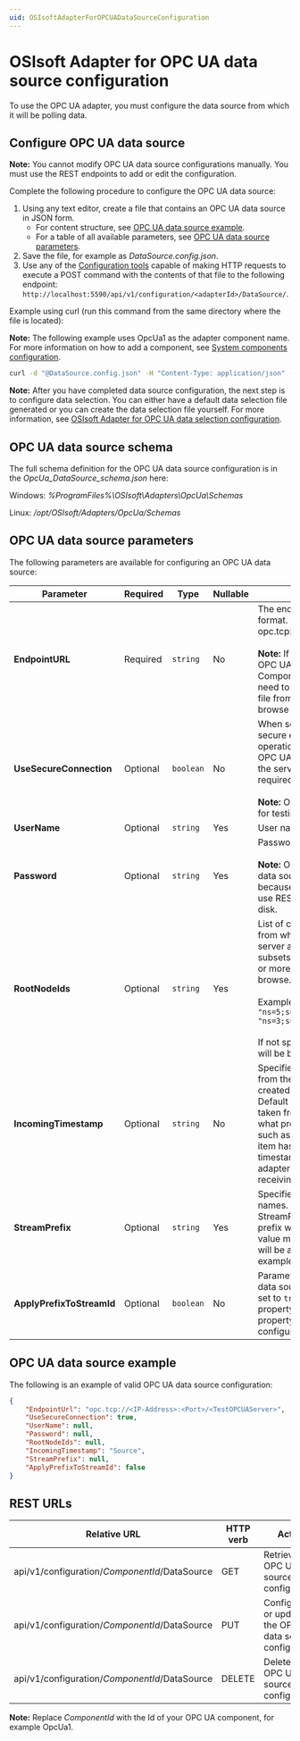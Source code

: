 ```yaml
---
uid: OSIsoftAdapterForOPCUADataSourceConfiguration
---
```


# OSIsoft Adapter for OPC UA data source configuration

To use the OPC UA adapter, you must configure the data source from which it will be polling data.

## Configure OPC UA data source

**Note:** You cannot modify OPC UA data source configurations manually. You must use the REST endpoints to add or edit the configuration.

Complete the following procedure to configure the OPC UA data source:

1. Using any text editor, create a file that contains an OPC UA data source in JSON form.
    - For content structure, see [OPC UA data source example](#opc-ua-data-source-example).
    - For a table of all available parameters, see [OPC UA data source parameters](#opc-ua-data-source-parameters).
2. Save the file, for example as _DataSource.config.json_.
3. Use any of the [Configuration tools](xref:ConfigurationTools) capable of making HTTP requests to execute a POST command with the contents of that file to the following endpoint: `http://localhost:5590/api/v1/configuration/<adapterId>/DataSource/`. 

Example using curl (run this command from the same directory where the file is located):

**Note:** The following example uses OpcUa1 as the adapter component name. For more information on how to add a component, see [System components configuration](xref:SystemComponentsConfiguration).

```bash
curl -d "@DataSource.config.json" -H "Content-Type: application/json" -X POST "http://localhost:5590/api/v1/configuration/OpcUa1/DataSource"
```

**Note:** After you have completed data source configuration, the next step is to configure data selection. You can either have a default data selection file generated or you can create the data selection file yourself. For more information, see [OSIsoft Adapter for OPC UA data selection configuration](xref:OSIsoftAdapterForOPCUADataSelectionConfiguration).

## OPC UA data source schema

The full schema definition for the OPC UA data source configuration is in the _OpcUa_DataSource_schema.json_ here:

Windows: *%ProgramFiles%\OSIsoft\Adapters\OpcUa\Schemas*

Linux: */opt/OSIsoft/Adapters/OpcUa/Schemas*

## OPC UA data source parameters

The following parameters are available for configuring an OPC UA data source:

| Parameter | Required | Type | Nullable | Description |
|-----------|----------|------|----------|-------------|
| **EndpointURL** | Required | `string` | No | The endpoint URL of the OPC UA server in opc.tcp format. The following is an example of the URL format: opc.tcp://OPCServerHost:Port/OpcUa/SimulationServer<br><br>**Note:** If you change the EndpointURL on a configured OPC UA adapter that has ComponentID_DataSelection.json file exported, you need to remove the _ComponentID_DataSelection.json_ file from the configuration directory to trigger a new browse (export).|
| **UseSecureConnection**|Optional | `boolean` | No | When set to true, the OPC UA adapter connects to a secure endpoint using OPC UA certificate exchange operation. The default is true. When set to false, the OPC UA adapter connects to an unsecured endpoint of the server and certificate exchange operation is not required.<br><br>**Note:** OSIsoft recommends setting this option to false for testing purposes only.|
| **UserName** | Optional | `string` | Yes | User name for accessing the OPC UA server. |
| **Password** | Optional | `string` | Yes | Password for accessing the OPC UA server.<br><br>**Note:** OSIsoft recommends using REST to configure the data source when the password must be specified because REST will encrypt the password. If you do not use REST, the plain text password will be stored on-disk.|
| **RootNodeIds** | Optional | `string` | Yes |List of comma-separated NodeIds of those objects from which the OPC UA adapter browses the OPC UA server address space. This option allows selecting only subsets of the OPC UA address by explicitly listing one or more NodeIds which are used to start the initial browse.<br><br>Examples:<br>`"ns=5;s=85/0:Simulation"`<br>`"ns=3;s=DataItems"`<br><br>If not specified, it means that the whole address space will be browsed.|
| **IncomingTimestamp**	| Optional | `string` | No | Specifies whether the incoming timestamp is taken from the source, from the OPC UA server, or should be created by the OPC UA adapter instance. **Source** - Default and recommended setting. The timestamp is taken from the source timestamp field. The source is what provides data for the item to the OPC UA server, such as a field device. **Server** - In case the OPC UA item has an invalid source timestamp field, the Server timestamp can be used. **Adapter** - The OPC UA adapter generates a timestamp for the item upon receiving it from the OPC UA server.|
| **StreamPrefix** | Optional | `string` | Yes | Specifies what prefix is used for Stream IDs and names. Naming convention is StreamPrefixNodeId and StreamPrefixName. **Note:** An empty string means no prefix will be added to the Stream IDs and names. Null value means ComponentID followed by dot character will be added to the stream IDs and names (for example, OpcUa1.NodeId).|
| **ApplyPrefixToStreamId** | Optional | `boolean` | No | Parameter applied to all data items collected from the data source that have custom stream ID configured. If set to `true`, the adapter will apply the **StreamPrefix** property to all streams with custom ID configured. The property does not affect any streams with default ID configured.|


## OPC UA data source example

The following is an example of valid OPC UA data source configuration:

```json
{
    "EndpointUrl": "opc.tcp://<IP-Address>:<Port>/<TestOPCUAServer>",
    "UseSecureConnection": true,
    "UserName": null,
    "Password": null,
    "RootNodeIds": null,
    "IncomingTimestamp": "Source",
    "StreamPrefix": null,
    "ApplyPrefixToStreamId": false
}
```

## REST URLs

| Relative URL | HTTP verb | Action |
| ------------ | --------- | ------ |
| api/v1/configuration/_ComponentId_/DataSource  | GET | Retrieves the OPC UA data source configuration |
| api/v1/configuration/_ComponentId_/DataSource  | PUT | Configures or updates the OPC UA data source configuration |
| api/v1/configuration/_ComponentId_/DataSource | DELETE | Deletes the OPC UA data source configuration |

**Note:** Replace _ComponentId_ with the Id of your OPC UA component, for example OpcUa1.
